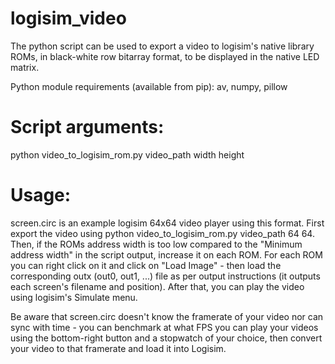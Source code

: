 # logisim_video

The python script can be used to export a video to logisim's native library ROMs, in black-white row bitarray format, to be displayed in the native LED matrix.

Python module requirements (available from pip): av, numpy, pillow

# Script arguments: 

python video_to_logisim_rom.py video_path width height

# Usage:

screen.circ is an example logisim 64x64 video player using this format. First export the video using python video_to_logisim_rom.py video_path 64 64.
Then, if the ROMs address width is too low compared to the "Minimum address width" in the script output, increase it on each ROM.
For each ROM you can right click on it and click on "Load Image" - then load the corresponding outx (out0, out1, ...) file as per output instructions 
(it outputs each screen's filename and position). After that, you can play the video using logisim's Simulate menu.

Be aware that screen.circ doesn't know the framerate of your video nor can sync with time - you can benchmark at what FPS you can play your videos using the bottom-right button
and a stopwatch of your choice, then convert your video to that framerate and load it into Logisim.
